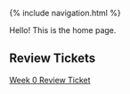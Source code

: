 {% include navigation.html %}

Hello! This is the home page.

## Review Tickets
[Week 0 Review Ticket](https://github.com/kevin-dough/btbw-kevin/issues/1#issuecomment-1067072085)